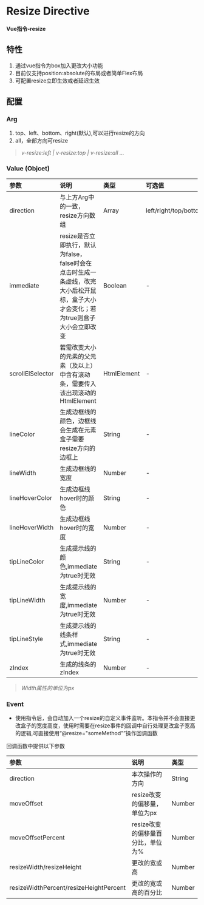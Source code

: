 # Resize Directive

**Vue指令-resize**

## 特性
1. 通过vue指令为box加入更改大小功能
2. 目前仅支持position:absolute的布局或者简单Flex布局
3. 可配置resize立即生效或者延迟生效

## 配置
### Arg
1. top、left、bottom、right(默认),可以进行resize的方向
2. all，全部方向可resize

> *v-resize:left | v-resize:top | v-resize:all ...*

### Value (Objcet)
|参数|说明|类型|可选值|默认值|
|:---|:---|:---|:---|:---|
|direction|与上方Arg中的一致，resize方向数组|Array|left/right/top/bottom|right|
|immediate|resize是否立即执行，默认为false，false时会在点击时生成一条虚线，改完大小后松开鼠标，盒子大小才会变化；若为true则盒子大小会立即改变|Boolean|-|false|
|scrollElSelector|若需改变大小的元素的父元素（及以上）中含有滚动条，需要传入该出现滚动的HtmlElement|HtmlElement|-|null|
|lineColor|生成边框线的颜色，边框线会生成在元素盒子需要resize方向的边框上|String|-|#aab|
|lineWidth|生成边框线的宽度|Number|-|2|
|lineHoverColor|生成边框线hover时的颜色|String|-|#88f|
|lineHoverWidth|生成边框线hover时的宽度|Number|-|4|
|tipLineColor|生成提示线的颜色,immediate为true时无效|String|-|#262626|
|tipLineWidth|生成提示线的宽度,immediate为true时无效|Number|-|1|
|tipLineStyle|生成提示线的线条样式,immediate为true时无效|String|-|dashed|
|zIndex|生成的线条的zIndex|Number|-|999|

> *Width属性的单位为px*

### Event
+ 使用指令后，会自动加入一个resize的自定义事件监听。本指令并不会直接更改盒子的宽度高度，使用时需要在resize事件的回调中自行处理更改盒子宽高的逻辑,可直接使用“@resize="someMethod"”操作回调函数

回调函数中提供以下参数

|参数|说明|类型|
|:---|:---|:---|
|direction|本次操作的方向|String|
|moveOffset|resize改变的偏移量，单位为px|Number|
|moveOffsetPercent|resize改变的偏移量百分比，单位为%|Number|
|resizeWidth/resizeHeight|更改的宽或高|Number|
|resizeWidthPercent/resizeHeightPercent|更改的宽或高的百分比|Number|
